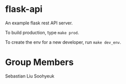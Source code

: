# flask-api
An example flask rest API server.

To build production, type `make prod`.

To create the env for a new developer, run `make dev_env`.

# Group Members

Sebastian Liu
Soohyeuk
